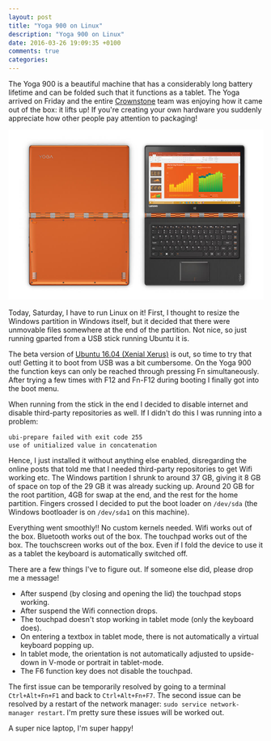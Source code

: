 ```yaml
---
layout: post
title: "Yoga 900 on Linux"
description: "Yoga 900 on Linux"
date: 2016-03-26 19:09:35 +0100
comments: true
categories: 
---
```


The Yoga 900 is a beautiful machine that has a considerably long battery lifetime and can be folded such that it functions as a tablet. The Yoga arrived on Friday and the entire [Crownstone](https://crownstone.rocks) team was enjoying how it came out of the box: it lifts up! If you're creating your own hardware you suddenly appreciate how other people pay attention to packaging!

![Yoga 900](/images/blog/lenovo-yoga-900.jpg "Yoga 900, although mine is Silver to not annoy customers too much")

Today, Saturday, I have to run Linux on it! First, I thought to resize the Windows partition in Windows itself, but it decided that there were unmovable files somewhere at the end of the partition. Not nice, so just running gparted from a USB stick running Ubuntu it is.

The beta version of [Ubuntu 16.04 (Xenial Xerus)](http://releases.ubuntu.com/xenial/) is out, so time to try that out! Getting it to boot from USB was a bit cumbersome. On the Yoga 900 the function keys can only be reached through pressing Fn simultaneously. After trying a few times with F12 and Fn-F12 during booting I finally got into the boot menu. 

When running from the stick in the end I decided to disable internet and disable third-party repositories as well. If I didn't do this I was running into a problem:

    ubi-prepare failed with exit code 255
    use of unitialized value in concatenation

Hence, I just installed it without anything else enabled, disregarding the online posts that told me that I needed third-party repositories to get Wifi working etc. The Windows partition I shrunk to around 37 GB, giving it 8 GB of space on top of the 29 GB it was already sucking up. Around 20 GB for the root partition, 4GB for swap at the end, and the rest for the home partition. Fingers crossed I decided to put the boot loader on `/dev/sda` (the Windows bootloader is on `/dev/sda1` on this machine).

Everything went smoothly!! No custom kernels needed. Wifi works out of the box. Bluetooth works out of the box. The touchpad works out of the box. The touchscreen works out of the box. Even if I fold the device to use it as a tablet the keyboard is automatically switched off.

There are a few things I've to figure out. If someone else did, please drop me a message!

* After suspend (by closing and opening the lid) the touchpad stops working. 
* After suspend the Wifi connection drops.
* The touchpad doesn't stop working in tablet mode (only the keyboard does).
* On entering a textbox in tablet mode, there is not automatically a virtual keyboard popping up.
* In tablet mode, the orientation is not automatically adjusted to upside-down in V-mode or portrait in tablet-mode.
* The F6 function key does not disable the touchpad.

The first issue can be temporarily resolved by going to a terminal `Ctrl+Alt+Fn+F1` and back to `Ctrl+Alt+Fn+F7`. The second issue can be resolved by a restart of the network manager: `sudo service network-manager restart`. I'm pretty sure these issues will be worked out.

A super nice laptop, I'm super happy! 
